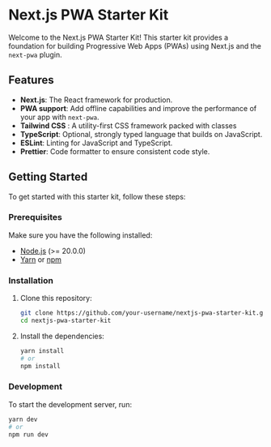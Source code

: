 # Next.js PWA Starter Kit

Welcome to the Next.js PWA Starter Kit! This starter kit provides a foundation for building Progressive Web Apps (PWAs) using Next.js and the `next-pwa` plugin.

## Features

- **Next.js**: The React framework for production.
- **PWA support**: Add offline capabilities and improve the performance of your app with `next-pwa`.
- **Tailwind CSS** : A utility-first CSS framework packed with classes
- **TypeScript**: Optional, strongly typed language that builds on JavaScript.
- **ESLint**: Linting for JavaScript and TypeScript.
- **Prettier**: Code formatter to ensure consistent code style.

## Getting Started

To get started with this starter kit, follow these steps:

### Prerequisites

Make sure you have the following installed:

- [Node.js](https://nodejs.org/) (>= 20.0.0)
- [Yarn](https://yarnpkg.com/) or [npm](https://www.npmjs.com/)

### Installation

1. Clone this repository:

   ```sh
   git clone https://github.com/your-username/nextjs-pwa-starter-kit.git
   cd nextjs-pwa-starter-kit
   ```

2. Install the dependencies:

   ```sh
   yarn install
   # or
   npm install
   ```

### Development

To start the development server, run:

```sh
yarn dev
# or
npm run dev
```
